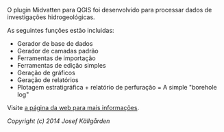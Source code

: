 O plugin Midvatten para QGIS foi desenvolvido para processar dados de investigações hidrogeológicas.

As seguintes funções estão incluidas:

* Gerador de base de dados
* Gerador de camadas padrão
* Ferramentas de importação
* Ferramentas de edição simples
* Geração de gráficos
* Geração de relatórios
* Plotagem estratigráfica + relatório de perfuração = A simple "borehole log"

Visite [a página da web para mais informações](https://sites.google.com/site/midvattenpluginforqgis/).

_Copyright (c) 2014 Josef Källgården_
